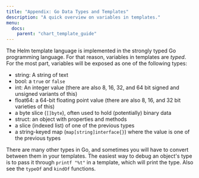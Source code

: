 ```yaml
---
title: "Appendix: Go Data Types and Templates"
description: "A quick overview on variables in templates."
menu:
  docs:
    parent: "chart_template_guide"
---
```


The Helm template language is implemented in the strongly typed Go programming language. For that reason, variables in templates are _typed_. For the most part, variables will be exposed as one of the following types:

- string: A string of text
- bool: a `true` or `false`
- int: An integer value (there are also 8, 16, 32, and 64 bit signed and unsigned variants of this)
- float64: a 64-bit floating point value (there are also 8, 16, and 32 bit varieties of this)
- a byte slice (`[]byte`), often used to hold (potentially) binary data
- struct: an object with properties and methods
- a slice (indexed list) of one of the previous types
- a string-keyed map (`map[string]interface{}`) where the value is one of the previous types

There are many other types in Go, and sometimes you will have to convert between them in your templates. The easiest way to debug an object's type is to pass it through `printf "%t"` in a template, which will print the type. Also see the `typeOf` and `kindOf` functions.
